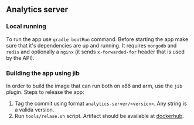 ## Analytics server

### Local running

To run the app use `gradle bootRun` command. Before starting the app make sure
that it's dependencies are up and running. It requires `mongodb` and `redis` and optionally
a `nginx` (it sends `x-forwarded-for` header that is used by the API).

### Building the app using jib

In order to build the image that can run both on x86 and arm, use the `jib` plugin.
Steps to release the app:

1. Tag the commit using format `analytics-server/<version>`. Any string is a valida version.
2. Run `tools/relase.sh` script. Artifact should be available
   at [dockerhub](https://hub.docker.com/r/m1loseph/phd-website-analytics-server/tags).
